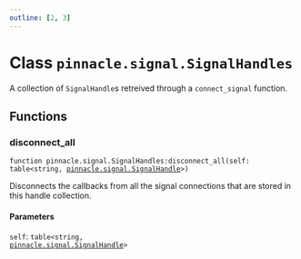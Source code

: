 ```yaml
---
outline: [2, 3]
---
```


# Class `pinnacle.signal.SignalHandles`


A collection of `SignalHandle`s retreived through a `connect_signal` function.



## Functions

### <Badge type="method" text="method" /> disconnect_all

<div class="language-lua"><pre><code>function pinnacle.signal.SignalHandles:disconnect_all(self: table&lt;string, <a href="/lua-reference/main/classes/pinnacle.signal.SignalHandle">pinnacle.signal.SignalHandle</a>>)</code></pre></div>

Disconnects the callbacks from all the signal connections that are stored in this handle collection.


#### Parameters

`self`: <code>table&lt;string, <a href="/lua-reference/main/classes/pinnacle.signal.SignalHandle">pinnacle.signal.SignalHandle</a>></code>





